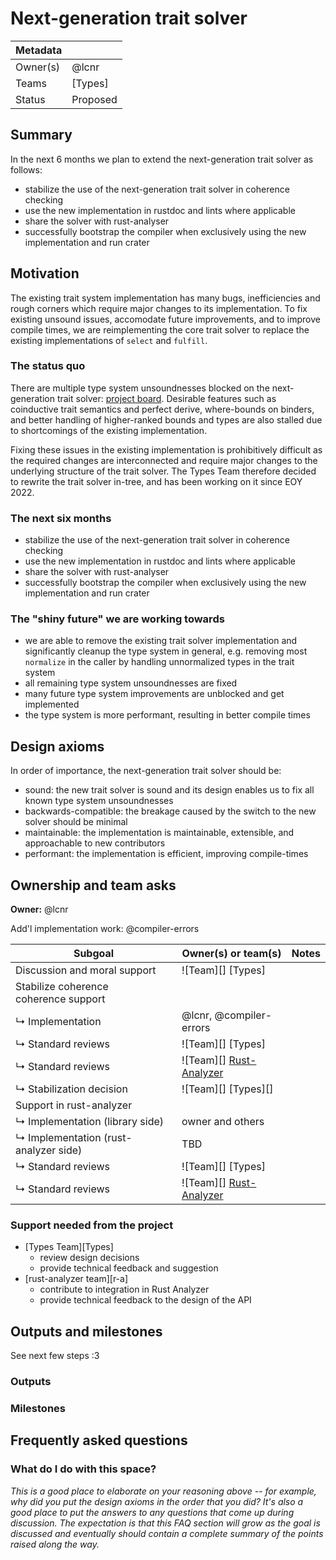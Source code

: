 # Next-generation trait solver

| Metadata |          |
| -------- | -------- |
| Owner(s) | @lcnr   |
| Teams    | [Types]  |
| Status   | Proposed |

## Summary

In the next 6 months we plan to extend the next-generation trait solver as follows:

- stabilize the use of the next-generation trait solver in coherence checking
- use the new implementation in rustdoc and lints where applicable 
- share the solver with rust-analyser
- successfully bootstrap the compiler when exclusively using the new implementation and run crater

## Motivation

The existing trait system implementation has many bugs, inefficiencies and rough corners which require major changes to its implementation. To fix existing unsound issues, accomodate future improvements, and to improve compile times, we are reimplementing the core trait solver to replace the existing implementations of `select` and `fulfill`.

### The status quo

There are multiple type system unsoundnesses blocked on the next-generation trait solver: [project board][unsoundnesses]. Desirable features such as coinductive trait semantics and perfect derive, where-bounds on binders, and better handling of higher-ranked bounds and types are also stalled due to shortcomings of the existing implementation.

Fixing these issues in the existing implementation is prohibitively difficult as the required changes are interconnected and require major changes to the underlying structure of the trait solver. The Types Team therefore decided to rewrite the trait solver in-tree, and has been working on it since EOY 2022.

### The next six months

- stabilize the use of the next-generation trait solver in coherence checking
- use the new implementation in rustdoc and lints where applicable 
- share the solver with rust-analyser
- successfully bootstrap the compiler when exclusively using the new implementation and run crater

### The "shiny future" we are working towards

- we are able to remove the existing trait solver implementation and significantly cleanup the type system in general, e.g. removing most `normalize` in the caller by handling unnormalized types in the trait system
- all remaining type system unsoundnesses are fixed
- many future type system improvements are unblocked and get implemented
- the type system is more performant, resulting in better compile times

## Design axioms

In order of importance, the next-generation trait solver should be:
- sound: the new trait solver is sound and its design enables us to fix all known type system unsoundnesses
- backwards-compatible: the breakage caused by the switch to the new solver should be minimal
- maintainable: the implementation is maintainable, extensible, and approachable to new contributors 
- performant: the implementation is efficient, improving compile-times 

[da]: ../about/design_axioms.md

## Ownership and team asks

**Owner:** @lcnr

Add'l implementation work: @compiler-errors

| Subgoal                               | Owner(s) or team(s)         | Notes |
| ------------------------------------- | --------------------------- | ----- |
| Discussion and moral support          | ![Team][] [Types]           |       |
| Stabilize coherence coherence support |                             |       |
| ↳ Implementation                      | @lcnr, @compiler-errors   |       |
| ↳ Standard reviews                    | ![Team][] [Types]           |       |
| ↳ Standard reviews                    | ![Team][] [Rust-Analyzer][] |       |
| ↳ Stabilization decision              | ![Team][] [Types][]         |       |
| Support in rust-analyzer              |                             |       |
| ↳ Implementation (library side)       | owner and others            |       |
| ↳ Implementation (rust-analyzer side) | TBD                         |       |
| ↳ Standard reviews                    | ![Team][] [Types]           |       |
| ↳ Standard reviews                    | ![Team][] [Rust-Analyzer][] |       |

### Support needed from the project

* [Types Team][Types]
    * review design decisions
    * provide technical feedback and suggestion
* [rust-analyzer team][r-a]
    * contribute to integration in Rust Analyzer
    * provide technical feedback to the design of the API

## Outputs and milestones

See next few steps :3

### Outputs

### Milestones

## Frequently asked questions

### What do I do with this space?

*This is a good place to elaborate on your reasoning above -- for example, why did you put the design axioms in the order that you did? It's also a good place to put the answers to any questions that come up during discussion. The expectation is that this FAQ section will grow as the goal is discussed and eventually should contain a complete summary of the points raised along the way.*

[unsoundnesses]: https://github.com/orgs/rust-lang/projects/44
[Rust-Analyzer]: https://github.com/rust-lang/rust-analyzer